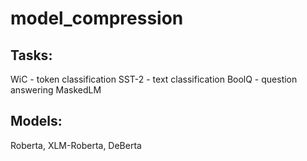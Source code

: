 # model_compression
## Tasks:
WiC - token classification
SST-2 - text classification 
BoolQ - question answering
MaskedLM

## Models:
Roberta, XLM-Roberta, DeBerta
